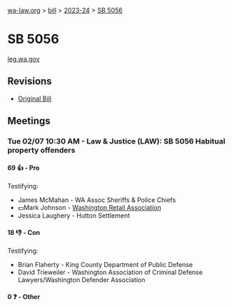 [wa-law.org](/) > [bill](/bill/) > [2023-24](/bill/2023-24/) > [SB 5056](/bill/2023-24/sb/5056/)

# SB 5056
[leg.wa.gov](https://app.leg.wa.gov/billsummary?BillNumber=5056&Year=2023&Initiative=false)

## Revisions
* [Original Bill](1/)

## Meetings
### Tue 02/07 10:30 AM - Law & Justice (LAW): SB 5056 Habitual property offenders
#### 69 👍 - Pro
Testifying:
* James McMahan - WA Assoc Sheriffs & Police Chiefs
* 💵Mark Johnson - [Washington Retail Association](/org/washington_retail_association/)
* Jessica Laughery - Hutton Settlement

#### 18 👎 - Con
Testifying:
* Brian Flaherty - King County Department of Public Defense
* David Trieweiler - Washington Association of Criminal Defense Lawyers/Washington Defender Association

#### 0 ❓ - Other
